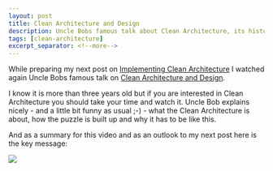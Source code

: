 ```yaml
---
layout: post
title: Clean Architecture and Design
description: Uncle Bobs famous talk about Clean Architecture, its history and how it evolved.
tags: [clean-architecture]
excerpt_separator: <!--more-->
---
```


While preparing my next post on [Implementing Clean Architecture](/Implementing-Clean-Architecture) I watched again
Uncle Bobs famous talk on [Clean Architecture and Design](https://www.youtube.com/watch?v=Nsjsiz2A9mg).

I know it is more than three years old but if you are interested in Clean Architecture you should take your time and 
watch it. Uncle Bob explains nicely - and a little bit funny as usual ;-) - what the Clean Architecture is about, 
how the puzzle is built up and why it has to be like this.

And as a summary for this video and as an outlook to my next post here is the key message:

<img src="{{ site.url }}/assets/clean-architecture/User.Interactor.Flow.png" class="dynimg"/>

<!--more-->

